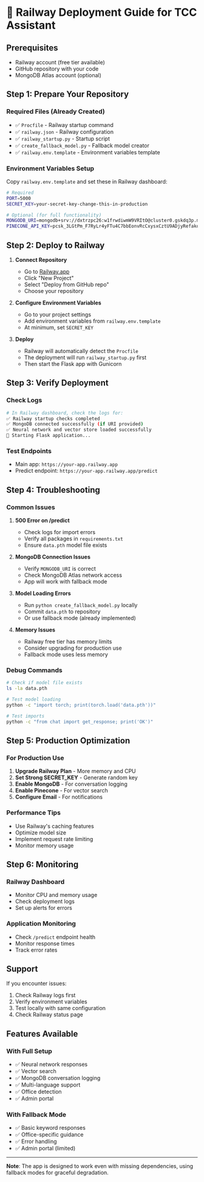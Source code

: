 # 🚀 Railway Deployment Guide for TCC Assistant

## Prerequisites
- Railway account (free tier available)
- GitHub repository with your code
- MongoDB Atlas account (optional)

## Step 1: Prepare Your Repository

### Required Files (Already Created)
- ✅ `Procfile` - Railway startup command
- ✅ `railway.json` - Railway configuration
- ✅ `railway_startup.py` - Startup script
- ✅ `create_fallback_model.py` - Fallback model creator
- ✅ `railway.env.template` - Environment variables template

### Environment Variables Setup
Copy `railway.env.template` and set these in Railway dashboard:

```bash
# Required
PORT=5000
SECRET_KEY=your-secret-key-change-this-in-production

# Optional (for full functionality)
MONGODB_URI=mongodb+srv://dxtrzpc26:w1frwdiwmW9VRItO@cluster0.gskdq3p.mongodb.net/
PINECONE_API_KEY=pcsk_3LGtPm_F7RyLr4yFTu4C7bbEonvRcCxysxCztU9ADjyRefakqjq7wxqjJXVwt5JD5TeM62
```

## Step 2: Deploy to Railway

1. **Connect Repository**
   - Go to [Railway.app](https://railway.app)
   - Click "New Project"
   - Select "Deploy from GitHub repo"
   - Choose your repository

2. **Configure Environment Variables**
   - Go to your project settings
   - Add environment variables from `railway.env.template`
   - At minimum, set `SECRET_KEY`

3. **Deploy**
   - Railway will automatically detect the `Procfile`
   - The deployment will run `railway_startup.py` first
   - Then start the Flask app with Gunicorn

## Step 3: Verify Deployment

### Check Logs
```bash
# In Railway dashboard, check the logs for:
✅ Railway startup checks completed
✅ MongoDB connected successfully (if URI provided)
✅ Neural network and vector store loaded successfully
🚀 Starting Flask application...
```

### Test Endpoints
- Main app: `https://your-app.railway.app`
- Predict endpoint: `https://your-app.railway.app/predict`

## Step 4: Troubleshooting

### Common Issues

1. **500 Error on /predict**
   - Check logs for import errors
   - Verify all packages in `requirements.txt`
   - Ensure `data.pth` model file exists

2. **MongoDB Connection Issues**
   - Verify `MONGODB_URI` is correct
   - Check MongoDB Atlas network access
   - App will work with fallback mode

3. **Model Loading Errors**
   - Run `python create_fallback_model.py` locally
   - Commit `data.pth` to repository
   - Or use fallback mode (already implemented)

4. **Memory Issues**
   - Railway free tier has memory limits
   - Consider upgrading for production use
   - Fallback mode uses less memory

### Debug Commands
```bash
# Check if model file exists
ls -la data.pth

# Test model loading
python -c "import torch; print(torch.load('data.pth'))"

# Test imports
python -c "from chat import get_response; print('OK')"
```

## Step 5: Production Optimization

### For Production Use
1. **Upgrade Railway Plan** - More memory and CPU
2. **Set Strong SECRET_KEY** - Generate random key
3. **Enable MongoDB** - For conversation logging
4. **Enable Pinecone** - For vector search
5. **Configure Email** - For notifications

### Performance Tips
- Use Railway's caching features
- Optimize model size
- Implement request rate limiting
- Monitor memory usage

## Step 6: Monitoring

### Railway Dashboard
- Monitor CPU and memory usage
- Check deployment logs
- Set up alerts for errors

### Application Monitoring
- Check `/predict` endpoint health
- Monitor response times
- Track error rates

## Support

If you encounter issues:
1. Check Railway logs first
2. Verify environment variables
3. Test locally with same configuration
4. Check Railway status page

## Features Available

### With Full Setup
- ✅ Neural network responses
- ✅ Vector search
- ✅ MongoDB conversation logging
- ✅ Multi-language support
- ✅ Office detection
- ✅ Admin portal

### With Fallback Mode
- ✅ Basic keyword responses
- ✅ Office-specific guidance
- ✅ Error handling
- ✅ Admin portal (limited)

---

**Note**: The app is designed to work even with missing dependencies, using fallback modes for graceful degradation.
